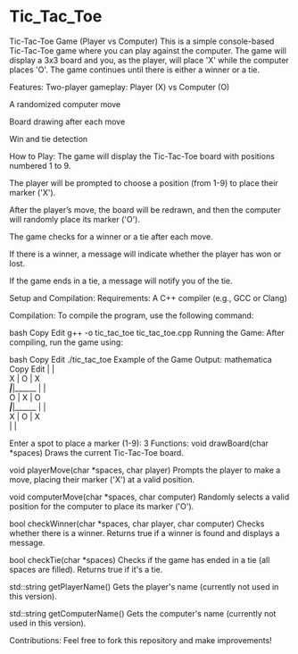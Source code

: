 # Tic_Tac_Toe
Tic-Tac-Toe Game (Player vs Computer)
This is a simple console-based Tic-Tac-Toe game where you can play against the computer. The game will display a 3x3 board and you, as the player, will place 'X' while the computer places 'O'. The game continues until there is either a winner or a tie.

Features:
Two-player gameplay: Player (X) vs Computer (O)

A randomized computer move

Board drawing after each move

Win and tie detection

How to Play:
The game will display the Tic-Tac-Toe board with positions numbered 1 to 9.

The player will be prompted to choose a position (from 1-9) to place their marker ('X').

After the player’s move, the board will be redrawn, and then the computer will randomly place its marker ('O').

The game checks for a winner or a tie after each move.

If there is a winner, a message will indicate whether the player has won or lost.

If the game ends in a tie, a message will notify you of the tie.

Setup and Compilation:
Requirements:
A C++ compiler (e.g., GCC or Clang)

Compilation:
To compile the program, use the following command:

bash
Copy
Edit
g++ -o tic_tac_toe tic_tac_toe.cpp
Running the Game:
After compiling, run the game using:

bash
Copy
Edit
./tic_tac_toe
Example of the Game Output:
mathematica
Copy
Edit
     |     |     
  X  |  O  |  X  
_____|_____|______
     |     |     
  O  |  X  |  O  
_____|_____|______
     |     |     
  X  |  O  |  X  
     |     |     

Enter a spot to place a marker (1-9): 3
Functions:
void drawBoard(char *spaces)
Draws the current Tic-Tac-Toe board.

void playerMove(char *spaces, char player)
Prompts the player to make a move, placing their marker ('X') at a valid position.

void computerMove(char *spaces, char computer)
Randomly selects a valid position for the computer to place its marker ('O').

bool checkWinner(char *spaces, char player, char computer)
Checks whether there is a winner. Returns true if a winner is found and displays a message.

bool checkTie(char *spaces)
Checks if the game has ended in a tie (all spaces are filled). Returns true if it's a tie.

std::string getPlayerName()
Gets the player's name (currently not used in this version).

std::string getComputerName()
Gets the computer's name (currently not used in this version).

Contributions:
Feel free to fork this repository and make improvements!
